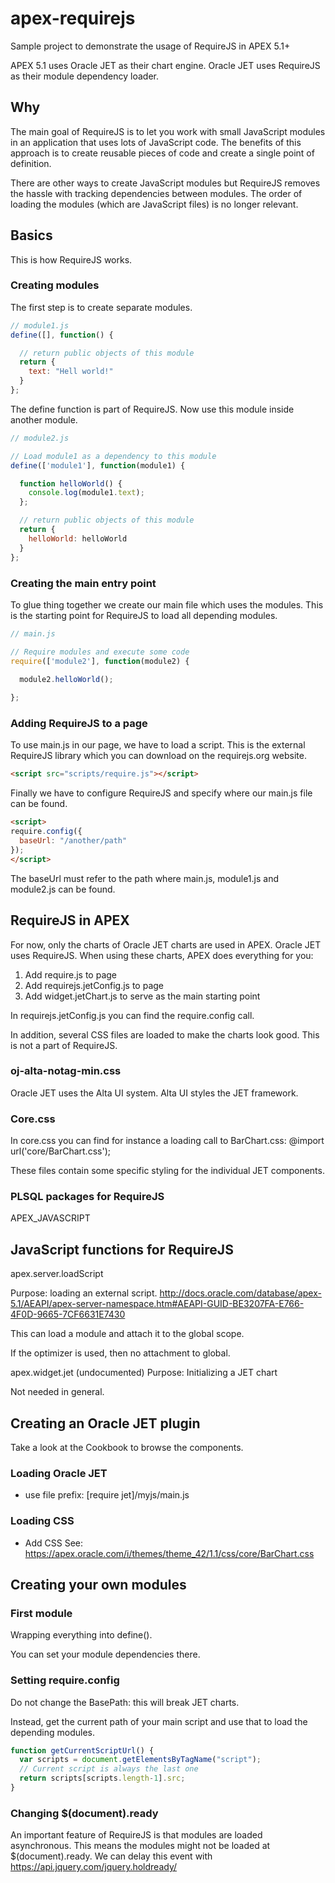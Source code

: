 # apex-requirejs
Sample project to demonstrate the usage of RequireJS in APEX 5.1+

APEX 5.1 uses Oracle JET as their chart engine. Oracle JET uses RequireJS as their module dependency loader.

## Why

The main goal of RequireJS is to let you work with small JavaScript modules in an application that uses lots of JavaScript code.
The benefits of this approach is to create reusable pieces of code and create a single point of definition.

There are other ways to create JavaScript modules but RequireJS removes the hassle with tracking dependencies between modules. The order of loading the modules (which are JavaScript files) is no longer relevant.

## Basics

This is how RequireJS works.

### Creating modules
The first step is to create separate modules.

```javascript
// module1.js
define([], function() {

  // return public objects of this module
  return {
    text: "Hell world!"
  }
};
```

The define function is part of RequireJS. Now use this module inside another module.

```javascript
// module2.js

// Load module1 as a dependency to this module
define(['module1'], function(module1) {

  function helloWorld() {
    console.log(module1.text);
  };

  // return public objects of this module
  return {
    helloWorld: helloWorld
  }
};
```

### Creating the main entry point
To glue thing together we create our main file which uses the modules. This is the starting point for RequireJS to load all depending modules.

```javascript
// main.js

// Require modules and execute some code
require(['module2'], function(module2) {

  module2.helloWorld();
  
};
```

### Adding RequireJS to a page

To use main.js in our page, we have to load a script. This is the external RequireJS library which you can download on the requirejs.org website.

```html
<script src="scripts/require.js"></script>
```

Finally we have to configure RequireJS and specify where our main.js file can be found.

```html
<script>
require.config({
  baseUrl: "/another/path"
});
</script>
```

The baseUrl must refer to the path where main.js, module1.js and module2.js can be found.

## RequireJS in APEX

For now, only the charts of Oracle JET charts are used in APEX. Oracle JET uses RequireJS. 
When using these charts, APEX does everything for you:

1. Add require.js to page
2. Add requirejs.jetConfig.js to page
3. Add widget.jetChart.js to serve as the main starting point

In requirejs.jetConfig.js you can find the require.config call.

In addition, several CSS files are loaded to make the charts look good. This is not a part of RequireJS.
### oj-alta-notag-min.css

Oracle JET uses the Alta UI system. Alta UI styles the JET framework.

### Core.css
In core.css you can find for instance a loading call to BarChart.css:
@import url('core/BarChart.css');

These files contain some specific styling for the individual JET components.

### PLSQL packages for RequireJS

APEX_JAVASCRIPT

## JavaScript functions for RequireJS

apex.server.loadScript

Purpose: loading an external script. 
http://docs.oracle.com/database/apex-5.1/AEAPI/apex-server-namespace.htm#AEAPI-GUID-BE3207FA-E766-4F0D-9665-7CF6631E7430

This can load a module and attach it to the global scope.

If the optimizer is used, then no attachment to global.

apex.widget.jet (undocumented)
Purpose: Initializing a JET chart

Not needed in general.

### 

## Creating an Oracle JET plugin

Take a look at the Cookbook to browse the components.

### Loading Oracle JET
- use file prefix: [require jet]/myjs/main.js

### Loading CSS
- Add CSS See: https://apex.oracle.com/i/themes/theme_42/1.1/css/core/BarChart.css

## Creating your own modules

### First module

Wrapping everything into define().

You can set your module dependencies there.

### Setting require.config

Do not change the BasePath: this will break JET charts.

Instead, get the current path of your main script and use that to load the depending modules.

```javascript
function getCurrentScriptUrl() {
  var scripts = document.getElementsByTagName("script");
  // Current script is always the last one
  return scripts[scripts.length-1].src;
}
```

### Changing $(document).ready

An important feature of RequireJS is that modules are loaded asynchronous. This means the modules might not be loaded at $(document).ready. We can delay this event with https://api.jquery.com/jquery.holdready/

